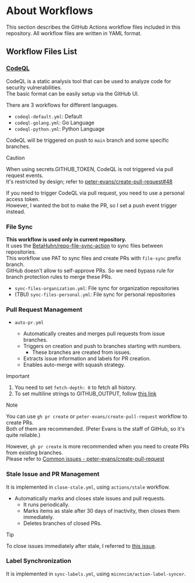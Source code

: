 # About Workflows

This section describes the GitHub Actions workflow files included in this repository.
All workflow files are written in YAML format.

## Workflow Files List

### [CodeQL](https://codeql.github.com/)

CodeQL is a static analysis tool that can be used to analyze code for security vulnerabilities.  
The basic format can be easily setup via the GitHub UI.

There are 3 workflows for different languages.

- `codeql-default.yml`: Default
- `codeql-golang.yml`: Go Language
- `codeql-python.yml`: Python Language

CodeQL will be triggered on push to `main` branch and some specific branches.

> [!CAUTION]
> When using secrets.GITHUB_TOKEN, CodeQL is not triggered via pull request events.  
> It's restricted by design; refer to [peter-evans/create-pull-request#48](https://github.com/peter-evans/create-pull-request/issues/48)
>
> If you need to trigger CodeQL via pull request, you need to use a personal access token.  
> However, I wanted the bot to make the PR, so I set a push event trigger instead.

### File Sync

**This workflow is used only in current repository.**  
It uses the [BetaHuhn/repo-file-sync-action](https://github.com/BetaHuhn/repo-file-sync-action) to sync files between repositories.  
This workflow use PAT to sync files and create PRs with `file-sync` prefix branch.  
GitHub doesn't allow to self-approve PRs. So we need bypass rule for branch protection rules to merge these PRs.

- `sync-files-organization.yml`: File sync for organization repositories
- (TBU) `sync-files-personal.yml`: File sync for personal repositories

### Pull Request Management

- `auto-pr.yml`

  - Automatically creates and merges pull requests from issue branches.
  - Triggers on creation and push to branches starting with numbers.
    - These branches are created from issues.
  - Extracts issue information and labels for PR creation.
  - Enables auto-merge with squash strategy.

> [!IMPORTANT]
>
> 1. You need to set `fetch-depth: 0` to fetch all history.
> 2. To set multiline strings to GITHUB_OUTPUT, follow [this link](https://github.com/orgs/community/discussions/116619#discussioncomment-8994849)

> [!NOTE]
>
> You can use `gh pr create` or `peter-evans/create-pull-request` workflow to create PRs.  
> Both of them are recommended. (Peter Evans is the staff of GitHub, so it's quite reliable.)
>
> However, `gh pr create` is more recommended when you need to create PRs from existing branches.  
> Please refer to [Common issues - peter-evans/create-pull-request](https://github.com/peter-evans/create-pull-request/blob/main/docs/common-issues.md#create-using-an-existing-branch-as-the-pr-branch)

### Stale Issue and PR Management

It is implemented in `close-stale.yml`, using `actions/stale` workflow.

- Automatically marks and closes stale issues and pull requests.
  - It runs periodically.
  - Marks items as stale after 30 days of inactivity, then closes them immediately.
  - Deletes branches of closed PRs.

> [!TIP]
> To close issues immediately after stale, I referred to [this issue](https://github.com/actions/stale/issues/711).

### Label Synchronization

It is implemented in `sync-labels.yml`, using `micnncim/action-label-syncer`.

